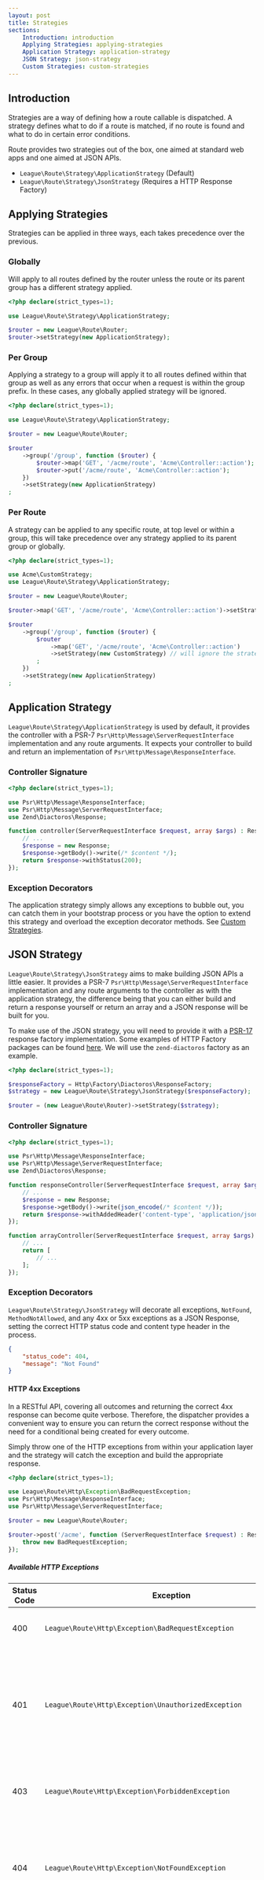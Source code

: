 ```yaml
---
layout: post
title: Strategies
sections:
    Introduction: introduction
    Applying Strategies: applying-strategies
    Application Strategy: application-strategy
    JSON Strategy: json-strategy
    Custom Strategies: custom-strategies
---
```

## Introduction

Strategies are a way of defining how a route callable is dispatched. A strategy defines what to do if a route is matched, if no route is found and what to do in certain error conditions.

Route provides two strategies out of the box, one aimed at standard web apps and one aimed at JSON APIs.

- `League\Route\Strategy\ApplicationStrategy` (Default)
- `League\Route\Strategy\JsonStrategy` (Requires a HTTP Response Factory)

## Applying Strategies

Strategies can be applied in three ways, each takes precedence over the previous.

### Globally

Will apply to all routes defined by the router unless the route or its parent group has a different strategy applied.

~~~php
<?php declare(strict_types=1);

use League\Route\Strategy\ApplicationStrategy;

$router = new League\Route\Router;
$router->setStrategy(new ApplicationStrategy);
~~~

### Per Group

Applying a strategy to a group will apply it to all routes defined within that group as well as any errors that occur when a request is within the group prefix. In these cases, any globally applied strategy will be ignored.

~~~php
<?php declare(strict_types=1);

use League\Route\Strategy\ApplicationStrategy;

$router = new League\Route\Router;

$router
    ->group('/group', function ($router) {
        $router->map('GET', '/acme/route', 'Acme\Controller::action');
        $router->put('/acme/route', 'Acme\Controller::action');
    })
    ->setStrategy(new ApplicationStrategy)
;
~~~

### Per Route

A strategy can be applied to any specific route, at top level or within a group, this will take precedence over any strategy applied to its parent group or globally.

~~~php
<?php declare(strict_types=1);

use Acme\CustomStrategy;
use League\Route\Strategy\ApplicationStrategy;

$router = new League\Route\Router;

$router->map('GET', '/acme/route', 'Acme\Controller::action')->setStrategy(new CustomStrategy);

$router
    ->group('/group', function ($router) {
        $router
            ->map('GET', '/acme/route', 'Acme\Controller::action')
            ->setStrategy(new CustomStrategy) // will ignore the strategy applied to the group
        ;
    })
    ->setStrategy(new ApplicationStrategy)
;
~~~

## Application Strategy

`League\Route\Strategy\ApplicationStrategy` is used by default, it provides the controller with a PSR-7 `Psr\Http\Message\ServerRequestInterface` implementation and any route arguments. It expects your controller to build and return an implementation of `Psr\Http\Message\ResponseInterface`.

### Controller Signature

~~~php
<?php declare(strict_types=1);

use Psr\Http\Message\ResponseInterface;
use Psr\Http\Message\ServerRequestInterface;
use Zend\Diactoros\Response;

function controller(ServerRequestInterface $request, array $args) : ResponseInterface {
    // ...
    $response = new Response;
    $response->getBody()->write(/* $content */);
    return $response->withStatus(200);
});
~~~

### Exception Decorators

The application strategy simply allows any exceptions to bubble out, you can catch them in your bootstrap process or you have the option to extend this strategy and overload the exception decorator methods. See [Custom Strategies](#custom-strategies).

## JSON Strategy

`League\Route\Strategy\JsonStrategy` aims to make building JSON APIs a little easier. It provides a PSR-7 `Psr\Http\Message\ServerRequestInterface` implementation and any route arguments to the controller as with the application strategy, the difference being that you can either build and return a response yourself or return an array and a JSON response will be built for you.

To make use of the JSON strategy, you will need to provide it with a [PSR-17](https://www.php-fig.org/psr/psr-17/) response factory implementation. Some examples of HTTP Factory packages can be found [here](https://github.com/http-interop?utf8=%E2%9C%93&q=http-factory&type=&language=). We will use the `zend-diactoros` factory as an example.

~~~php
<?php declare(strict_types=1);

$responseFactory = Http\Factory\Diactoros\ResponseFactory;
$strategy = new League\Route\Strategy\JsonStrategy($responseFactory);

$router = (new League\Route\Router)->setStrategy($strategy);
~~~

### Controller Signature

~~~php
<?php declare(strict_types=1);

use Psr\Http\Message\ResponseInterface;
use Psr\Http\Message\ServerRequestInterface;
use Zend\Diactoros\Response;

function responseController(ServerRequestInterface $request, array $args) : ResponseInterface {
    // ...
    $response = new Response;
    $response->getBody()->write(json_encode(/* $content */));
    return $response->withAddedHeader('content-type', 'application/json')->withStatus(200);
});

function arrayController(ServerRequestInterface $request, array $args) : array {
    // ...
    return [
        // ...
    ];
});
~~~

### Exception Decorators

`League\Route\Strategy\JsonStrategy` will decorate all exceptions, `NotFound`, `MethodNotAllowed`, and any 4xx or 5xx exceptions as a JSON Response, setting the correct HTTP status code and content type header in the process.

~~~json
{
    "status_code": 404,
    "message": "Not Found"
}
~~~

#### HTTP 4xx Exceptions

In a RESTful API, covering all outcomes and returning the correct 4xx response can become quite verbose. Therefore, the dispatcher provides a convenient way to ensure you can return the correct response without the need for a conditional being created for every outcome.

Simply throw one of the HTTP exceptions from within your application layer and the strategy will catch the exception and build the appropriate response.

~~~php
<?php declare(strict_types=1);

use League\Route\Http\Exception\BadRequestException;
use Psr\Http\Message\ResponseInterface;
use Psr\Http\Message\ServerRequestInterface;

$router = new League\Route\Router;

$router->post('/acme', function (ServerRequestInterface $request) : ResponseInterface {
    throw new BadRequestException;
});
~~~

##### Available HTTP Exceptions

| Status Code | Exception                                                         | Description                                                                                                                                                                                                  |
| ----------- | ----------------------------------------------------------------- | ------------------------------------------------------------------------------------------------------------------------------------------------------------------------------------------------------------ |
| 400         | `League\Route\Http\Exception\BadRequestException`                 | The request cannot be fulfilled due to bad syntax.                                                                                                                                                           |
| 401         | `League\Route\Http\Exception\UnauthorizedException`               | Similar to 403 Forbidden, but specifically for use when authentication is required and has failed or has not yet been provided.                                                                              |
| 403         | `League\Route\Http\Exception\ForbiddenException`                  | The request was a valid request, but the server is refusing to respond to it.                                                                                                                                |
| 404         | `League\Route\Http\Exception\NotFoundException`                   | The requested resource could not be found but may be available again in the future.                                                                                                                          |
| 405         | `League\Route\Http\Exception\MethodNotAllowedException`           | A request was made of a resource using a request method not supported by that resource; for example, using GET on a form which requires data to be presented via POST, or using PUT on a read-only resource. |
| 406         | `League\Route\Http\Exception\NotAcceptableException`              | The requested resource is only capable of generating content not acceptable according to the Accept headers sent in the request.                                                                             |
| 409         | `League\Route\Http\Exception\ConflictException`                   | Indicates that the request could not be processed because of conflict in the request, such as an edit conflict in the case of multiple updates.                                                              |
| 410         | `League\Route\Http\Exception\GoneException`                       | Indicates that the resource requested is no longer available and will not be available again.                                                                                                                |
| 411         | `League\Route\Http\Exception\LengthRequiredException`             | The request did not specify the length of its content, which is required by the requested resource.                                                                                                          |
| 412         | `League\Route\Http\Exception\PreconditionFailedException`         | The server does not meet one of the preconditions that the requester put on the request.                                                                                                                     |
| 415         | `League\Route\Http\Exception\UnsupportedMediaException`           | The request entity has a media type which the server or resource does not support.                                                                                                                           |
| 417         | `League\Route\Http\Exception\ExpectationFailedException`          | The server cannot meet the requirements of the Expect request-header field.                                                                                                                                  |
| 418         | `League\Route\Http\Exception\ImATeapotException`                  | [I'm a teapot](http://en.wikipedia.org/wiki/April_Fools%27_Day_RFC).                                                                                                                                         |
| 428         | `League\Route\Http\Exception\PreconditionRequiredException`       | The origin server requires the request to be conditional.                                                                                                                                                    |
| 429         | `League\Route\Http\Exception\TooManyRequestsException`            | The user has sent too many requests in a given amount of time.                                                                                                                                               |
| 451         | `League\Route\Http\Exception\UnavailableForLegalReasonsException` | The resource is unavailable for legal reasons.                                                                                                                                                               |

## Custom Strategies

You can build your own custom strategy to use in your application as long as it is an implementation of `League\Route\Strategy\StrategyInterface`. A strategy is tasked with:

1. Providing a middleware that invokes your controller then decorates and returns your controllers response.
2. Providing a middleware that will decorate a 404 `NotFoundException` and return a response.
3. Providing a middleware that will decorate a 405 `MethodNotAllowedException` and return a response.
4. Providing a middleware that will decorate any other exception and return a response.

~~~php
<?php

namespace League\Route\Strategy;

use Exception;
use League\Route\Http\Exception\{MethodNotAllowedException, NotFoundException};
use League\Route\Route;
use Psr\Http\Message\{ResponseInterface, ServerRequestInterface};
use Psr\Http\Server\MiddlewareInterface;

interface StrategyInterface
{
    /**
     * Invoke the route callable based on the strategy.
     *
     * @param \League\Route\Route                      $route
     * @param \Psr\Http\Message\ServerRequestInterface $request
     *
     * @return \Psr\Http\Message\ResponseInterface
     */
    public function invokeRouteCallable(Route $route, ServerRequestInterface $request) : ResponseInterface;

    /**
     * Get a middleware that will decorate a NotFoundException
     *
     * @param \League\Route\Http\Exception\NotFoundException $exception
     *
     * @return \Psr\Http\Server\MiddlewareInterface
     */
    public function getNotFoundDecorator(NotFoundException $exception) : MiddlewareInterface;

    /**
     * Get a middleware that will decorate a NotAllowedException
     *
     * @param \League\Route\Http\Exception\NotFoundException $exception
     *
     * @return \Psr\Http\Server\MiddlewareInterface
     */
    public function getMethodNotAllowedDecorator(MethodNotAllowedException $exception) : MiddlewareInterface;

    /**
     * Get a middleware that acts as an exception handler, it should wrap the rest of the
     * middleware stack and catch eny exceptions.
     *
     * @return \Psr\Http\Server\MiddlewareInterface
     */
    public function getExceptionHandler() : MiddlewareInterface;
}
~~~

The best way to learn how to create a custom strategy is to look at the strategies that Route provides by default, they can be found [here](https://github.com/thephpleague/route/tree/master/src/Strategy).
